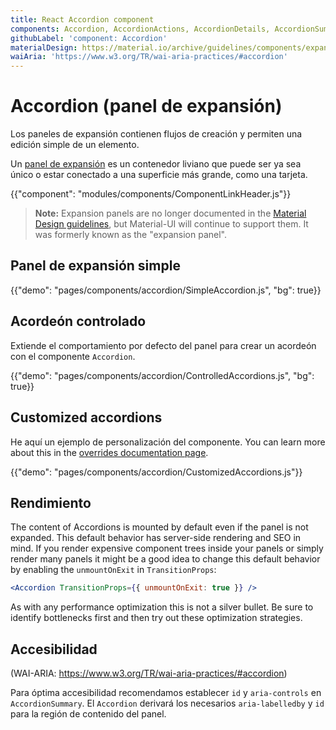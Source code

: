 ```yaml
---
title: React Accordion component
components: Accordion, AccordionActions, AccordionDetails, AccordionSummary
githubLabel: 'component: Accordion'
materialDesign: https://material.io/archive/guidelines/components/expansion-panels.html
waiAria: 'https://www.w3.org/TR/wai-aria-practices/#accordion'
---
```


# Accordion (panel de expansión)

<p class="description">Los paneles de expansión contienen flujos de creación y permiten una edición simple de un elemento.</p>

Un [panel de expansión](https://material.io/archive/guidelines/components/expansion-panels.html) es un contenedor liviano que puede ser ya sea único o estar conectado a una superficie más grande, como una tarjeta.

{{"component": "modules/components/ComponentLinkHeader.js"}}

> **Note:** Expansion panels are no longer documented in the [Material Design guidelines](https://material.io/), but Material-UI will continue to support them. It was formerly known as the "expansion panel".

## Panel de expansión simple

{{"demo": "pages/components/accordion/SimpleAccordion.js", "bg": true}}

## Acordeón controlado

Extiende el comportamiento por defecto del panel para crear un acordeón con el componente `Accordion`.

{{"demo": "pages/components/accordion/ControlledAccordions.js", "bg": true}}

## Customized accordions

He aquí un ejemplo de personalización del componente. You can learn more about this in the [overrides documentation page](/customization/components/).

{{"demo": "pages/components/accordion/CustomizedAccordions.js"}}

## Rendimiento

The content of Accordions is mounted by default even if the panel is not expanded. This default behavior has server-side rendering and SEO in mind. If you render expensive component trees inside your panels or simply render many panels it might be a good idea to change this default behavior by enabling the `unmountOnExit` in `TransitionProps`:

```jsx
<Accordion TransitionProps={{ unmountOnExit: true }} />
```

As with any performance optimization this is not a silver bullet. Be sure to identify bottlenecks first and then try out these optimization strategies.

## Accesibilidad

(WAI-ARIA: https://www.w3.org/TR/wai-aria-practices/#accordion)

Para óptima accesibilidad recomendamos establecer `id` y `aria-controls` en `AccordionSummary`. El `Accordion` derivará los necesarios `aria-labelledby` y `id` para la región de contenido del panel.
